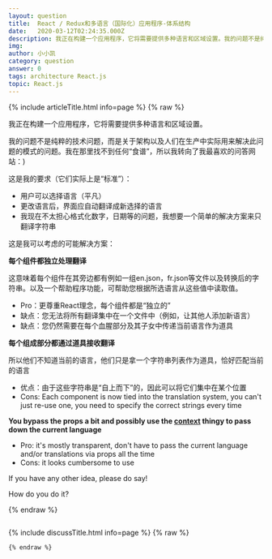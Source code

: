 ```yaml
---
layout: question
title:  React / Redux和多语言（国际化）应用程序-体系结构
date:   2020-03-12T02:24:35.000Z
description: 我正在构建一个应用程序，它将需要提供多种语言和区域设置。我的问题不是纯粹的技术问题，而是关于架构以及人们在生产中实际用来解决此问题的模式的问题。我在那...
img: 
author: 小小凯
category: question
answer: 0
tags: architecture React.js
topic: React.js
---
```

<div class="article-root">
  <div class="article">
    {% include articleTitle.html info=page %}
    {% raw %}
    <div class="article-content"><p><font style="vertical-align: inherit;"><font style="vertical-align: inherit;">我正在构建一个应用程序，它将需要提供多种语言和区域设置。</font></font></p>

<p><font style="vertical-align: inherit;"><font style="vertical-align: inherit;">我的问题不是纯粹的技术问题，而是关于架构以及人们在生产中实际用来解决此问题的模式的问题。</font><font style="vertical-align: inherit;">我在那里找不到任何“食谱”，所以我转向了我最喜欢的问答网站：)</font></font></p>

<p><font style="vertical-align: inherit;"><font style="vertical-align: inherit;">这是我的要求（它们实际上是“标准”）：</font></font></p>

<ul>
<li><font style="vertical-align: inherit;"><font style="vertical-align: inherit;">用户可以选择语言（平凡）</font></font></li>
<li><font style="vertical-align: inherit;"><font style="vertical-align: inherit;">更改语言后，界面应自动翻译成新选择的语言</font></font></li>
<li><font style="vertical-align: inherit;"><font style="vertical-align: inherit;">我现在不太担心格式化数字，日期等的问题，我想要一个简单的解决方案来只翻译字符串</font></font></li>
</ul>

<p><font style="vertical-align: inherit;"><font style="vertical-align: inherit;">这是我可以考虑的可能解决方案：</font></font></p>

<p><strong><font style="vertical-align: inherit;"><font style="vertical-align: inherit;">每个组件都独立处理翻译</font></font></strong></p>

<p><font style="vertical-align: inherit;"><font style="vertical-align: inherit;">这意味着每个组件在其旁边都有例如一组en.json，fr.json等文件以及转换后的字符串。</font><font style="vertical-align: inherit;">以及一个帮助程序功能，可帮助您根据所选语言从这些值中读取值。</font></font></p>

<ul>
<li><font style="vertical-align: inherit;"><font style="vertical-align: inherit;">Pro：更尊重React理念，每个组件都是“独立的”</font></font></li>
<li><font style="vertical-align: inherit;"><font style="vertical-align: inherit;">缺点：您无法将所有翻译集中在一个文件中（例如，让其他人添加新语言）</font></font></li>
<li><font style="vertical-align: inherit;"><font style="vertical-align: inherit;">缺点：您仍然需要在每个血腥部分及其子女中传递当前语言作为道具</font></font></li>
</ul>

<p><strong><font style="vertical-align: inherit;"><font style="vertical-align: inherit;">每个组成部分都通过道具接收翻译</font></font></strong></p>

<p><font style="vertical-align: inherit;"><font style="vertical-align: inherit;">所以他们不知道当前的语言，他们只是拿一个字符串列表作为道具，恰好匹配当前的语言</font></font></p>

<ul>
<li><font style="vertical-align: inherit;"><font style="vertical-align: inherit;">优点：由于这些字符串是“自上而下”的，因此可以将它们集中在某个位置</font></font></li>
<li>Cons: Each component is now tied into the translation system, you can't just re-use one, you need to specify the correct strings every time</li>
</ul>

<p><strong>You bypass the props a bit and possibly use the <a href="https://www.tildedave.com/2014/11/15/introduction-to-contexts-in-react-js.html">context</a> thingy to pass down the current language</strong></p>

<ul>
<li>Pro: it's mostly transparent, don't have to pass the current language and/or translations via props all the time</li>
<li>Cons: it looks cumbersome to use</li>
</ul>

<p>If you have any other idea, please do say!</p>

<p>How do you do it?</p></div>
    {% endraw %}
  </div>
  <p style="height: 0;width:0;overflow: hidden;"> 第878篇《React / Redux和多语言（国际化）应用程序-体系结构》来自Winter(https://github.com/aiyld/aiyld.github.io)的站点</p>
  <div class="discuss-wrapper">
    {% include discussTitle.html info=page %}
    {% raw %}
    
    {% endraw %}
  </div>
<div>
